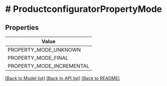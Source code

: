 # # ProductconfiguratorPropertyMode


## Properties 



| Value |
------------ | 
PROPERTY_MODE_UNKNOWN|&#39;PROPERTY_MODE_UNKNOWN&#39;
PROPERTY_MODE_FINAL|&#39;PROPERTY_MODE_FINAL&#39;
PROPERTY_MODE_INCREMENTAL|&#39;PROPERTY_MODE_INCREMENTAL&#39;

[[Back to Model list]](../../README.md#models) [[Back to API list]](../../README.md#endpoints) [[Back to README]](../../README.md)

